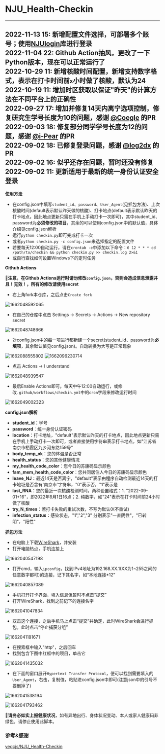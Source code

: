 # NJU_Health-Checkin

---
2022-11-13 15: 新增配置文件选择，可部署多个账号；使用[NJUlogin](https://github.com/Do1e/NJUlogin)库进行登录  
2022-11-04 22: Github Action抽风，更改了一下Python版本，现在可以正常运行了  
2022-10-29 11: 新增核酸时间配置，新增支持数字格式，表示在打卡时间前`x`小时做了核酸，默认为24  
2022-10-19 11: 增加时区获取以保证"昨天"的计算方法在不同平台上的正确性  
2022-09-27 17: 增加并修复14天内离宁选项控制，修复研究生学号长度为10的问题，感谢 [@Coegle](https://github.com/Coegle) 的PR  
2022-09-03 18: 修复部分同学学号长度为12的问题，感谢 [@i-Pear](https://github.com/i-Pear) 的PR  
2022-09-02 18: 已修复登录问题，感谢 [@log2dx](https://github.com/log2dx) 的PR  
2022-09-02 16: 似乎还存在问题，暂时还没有修复  
2022-09-02 11: 更新适用于最新的统一身份认证安全登录
---

**使用方法**

* 在config.json中填写`student_id`、`password`、`User_Agent`(见抓包方法)、上次核酸时间(default表示默认昨天做的核酸)、打卡地点(default表示默认昨天的打卡地点，因此地点更新只需在手机上手动打卡一次即可)，其中student_id、password为**必须修改的项目**，其余的可以使用config.json中的默认值，具体介绍见config.json解析
* 运行`python checkin.py`即可完成打卡一次
* 或者`python checkin.py -c config.json`来选择指定的配置文件
* 若要每天12:00自动运行，请在`crontab -e`中添加以下命令：`0 12 * * * cd /path/to/checkin && python checkin.py >> checkin.log 2>&1`
* 或自行查找如何设置Windows下的定时任务

**Github Actions**

:rotating_light:**注意，在Github Actions运行时请勿修改`config.json`，否则会造成信息泄露并且！无效！，所有的修改请使用secret**

* 右上角fork本仓库，之后点击`Create fork`

![1662048592065](image/README/1662048592065.png)

* 在自己的仓库中点击 Settings -> Secrets -> Actions -> New repository secret

![1662048748666](image/README/1662048748666.png)

* 对config.json中的每一项进行都新建一个secret(student_id、password为**必填项**，其余默认值见config.json)。自动转换为大写是正常现象

![1662088555802](image/README/1662088555802.png)
![1662096230714](image/README/1662096230714.png)

* 点击 Actions -> I understand

![1662048939547](image/README/1662048939547.png)

* 最后Enable Actions即可，每天中午12:00自动运行，或修改`.github/workflows/checkin.yml`中的`cron`字段来修改运行时间

![1662049002323](image/README/1662049002323.png)

**config.json解析**

* **student_id**：学号
* **password**：统一身份认证密码
* **location**：打卡地址，"default"表示默认昨天的打卡地点，因此地点更新只需在手机上手动打卡一次即可，或者直接使用字符串表示打卡地点，如"江苏省南京市栖霞区九乡河东路159号"
* **body_temp_ok**：您的体温是否正常
* **health_status**：您的其他健康情况
* **my_health_code_color**：您今日的苏康码显示颜色
* **fam_mem_health_code_color**：您共同居住人今日的苏康码显示颜色
* **leave_NJ**：最近14天是否离宁，"default"表示由程序自动检测最近14天的打卡地址是否含有'南京市'字符串，"0"表示否，"1"表示是
* **last_RNA**：您的最近一次核酸检测时间，两种设置格式：1. "2022-09-01+16"，即2022年9月1日16点；2. 纯数字，如"24"表示在打卡时间前24小时做了核酸
* **try_N_times**：若打卡失败的重试次数，不写为默认0(不重试)
* **infection_status**：感染状态，"1","2","3" 分别表示"一直阴性"，"已转阴"，"阳性"

**抓包方法**

* 在电脑上下载[WireShark](https://www.wireshark.org/#download)，并安装
* 打开电脑热点，手机连接上

![1662040547198](image/README/1662040547198.png)

* 打开cmd，输入`ipconfig`，找到IPv4地址为192.168.XX.1(XX为1~255之间的任意数字都可)的连接，记下其名字，如“本地连接\*12”

![1662040857089](image/README/1662040857089.png)

* 手机打开打卡界面，填入信息但暂时不点击“提交”
* 打开WireShark，找到之前记下的连接名字

![1662041047834](image/README/1662041047834.png)

* 双击这个连接，之后手机马上点击“提交”并确定，此时WireShark会进行抓包，此时点击“停止捕获分组”

![1662041181671](image/README/1662041181671.png)

* 在搜索框中输入"http"，之后回车
* 找到包含下图中红框中的项目，单击它

![1662041435032](image/README/1662041435032.png)

* 在下面的窗口展开`Hypertext Transfer Protocol`，便可以找到需要填入的`User_Agent`，右击，复制值，粘贴进config.json中即可(注意json中的引号不要删掉了)

![1662041538194](image/README/1662041538194.png)

![1662041793462](image/README/1662041793462.png)

:rotating_light:**请务必如实上报健康状况**，如有异地出行、身体状况变动、本人或家人健康码非绿色，请停止使用此脚本。

### 参考&感谢

[yegcjs/NJU_Health-Checkin](https://github.com/yegcjs/NJU_Health-Checkin)  
